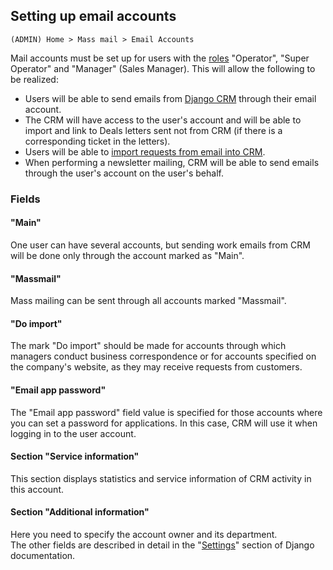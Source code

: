 ## Setting up email accounts

`(ADMIN) Home > Mass mail > Email Accounts`

Mail accounts must be set up for users with the [roles](adding_crm_users.md#user-groups-roles) "Operator", "Super Operator" and "Manager" (Sales Manager).
This will allow the following to be realized:

- Users will be able to send emails from [Django CRM](https://github.com/DjangoCRM/django-crm/) through their email account.
- The CRM will have access to the user's account and will be able to import and link to Deals letters sent not from CRM (if there is a corresponding ticket in the letters).
- Users will be able to [import requests from email into CRM](setting_up_adding_requests.md).
- When performing a newsletter mailing, CRM will be able to send emails through the user's account on the user's behalf.

### Fields

#### "Main"

One user can have several accounts, but sending work emails from CRM will be done only through the account marked as "Main".

#### "Massmail"

Mass mailing can be sent through all accounts marked "Massmail".

#### "Do import"

The mark "Do import" should be made for accounts through which managers conduct business correspondence or for accounts specified on the company's website, as they may receive requests from customers.

#### "Email app password"

The "Email app password" field value is specified for those accounts where you can set a password for applications.  In this case, CRM will use it when logging in to the user account.

#### Section "Service information"

This section displays statistics and service information of CRM activity in this account.

#### Section "Additional information"

Here you need to specify the account owner and its department.  
The other fields are described in detail in the "[Settings](https://docs.djangoproject.com/en/dev/ref/settings/#std-setting-EMAIL_HOST)" section of Django documentation.
